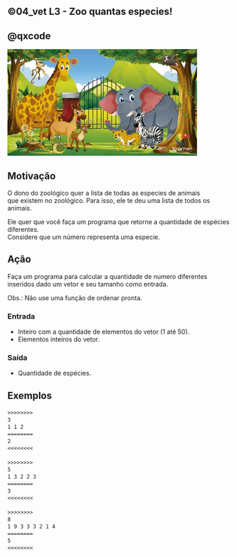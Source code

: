 ## ©04_vet L3 - Zoo quantas especies!
## @qxcode

![](__capa.jpg)

## Motivação

O dono do zoológico quer a lista de todas as especies de animais  
que existem no zoológico. Para isso, ele te deu uma lista de todos os animais.

Ele quer que você faça um programa que retorne a quantidade de espécies diferentes.  
Considere que um número representa uma especie.

## Ação

Faça um programa para calcular a quantidade de numero diferentes inseridos dado um vetor e seu tamanho como entrada.

Obs.: Não use uma função de ordenar pronta.  

### Entrada

*   Inteiro com a quantidade de elementos do vetor (1 até 50).
*   Elementos inteiros do vetor.  

### Saída

*   Quantidade de espécies.

## Exemplos

```
>>>>>>>>
3
1 1 2
========
2
<<<<<<<<

>>>>>>>>
5
1 3 2 2 3
========
3
<<<<<<<<

>>>>>>>>
8
1 9 3 3 3 2 1 4
========
5
<<<<<<<<
```

